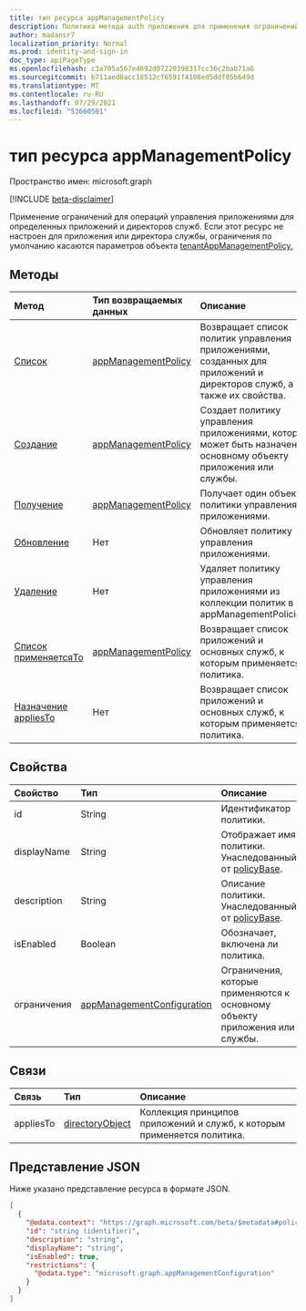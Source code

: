```yaml
---
title: тип ресурса appManagementPolicy
description: Политика метода auth приложения для применения ограничений управления приложениями для определенных директоров приложений или служб.
author: madansr7
localization_priority: Normal
ms.prod: identity-and-sign-in
doc_type: apiPageType
ms.openlocfilehash: c3a705a567e4692d07220398317cc36c2bab71a6
ms.sourcegitcommit: b711aed8acc18512cf6591f4108ed5ddf05b649d
ms.translationtype: MT
ms.contentlocale: ru-RU
ms.lasthandoff: 07/29/2021
ms.locfileid: "53660501"
---
```

# <a name="appmanagementpolicy-resource-type"></a>тип ресурса appManagementPolicy

Пространство имен: microsoft.graph

[!INCLUDE [beta-disclaimer](../../includes/beta-disclaimer.md)]

Применение ограничений для операций управления приложениями для определенных приложений и директоров служб. Если этот ресурс не настроен для приложения или директора службы, ограничения по умолчанию касаются параметров объекта [tenantAppManagementPolicy.](tenantappmanagementpolicy.md)

## <a name="methods"></a>Методы

| Метод                                                         | Тип возвращаемых данных                                                                | Описание                                                                                                            |
| :------------------------------------------------------------- | :------------------------------------------------------------------------- | :--------------------------------------------------------------------------------------------------------------------- |
| [Список](../api/appManagementPolicy-list.md)      | [appManagementPolicy](../resources/appManagementPolicy.md) | Возвращает список политик управления приложениями, созданных для приложений и директоров служб, а также их свойства. |
| [Создание](../api/appManagementPolicy-post.md)    | [appManagementPolicy](../resources/appManagementPolicy.md) | Создает политику управления приложениями, которая может быть назначена основному объекту приложения или службы.                   |
| [Получение](../api/appManagementPolicy-get.md)       | [appManagementPolicy](../resources/appManagementPolicy.md) | Получает один объект политики управления приложениями.                                                                            |
| [Обновление](../api/appManagementPolicy-update.md) | Нет                                                                       | Обновляет политику управления приложениями.                                                                                      |
| [Удаление](../api/appManagementPolicy-delete.md) | Нет                                                                       | Удаляет политику управления приложениями из коллекции политик в appManagementPolicies.                             |
| [Список применяетсяTo](../api/appManagementPolicy-list-appliesTo.md)| [appManagementPolicy](../resources/appManagementPolicy.md)|Возвращает список приложений и основных служб, к которым применяется политика. |
| [Назначение appliesTo](../api/appManagementPolicy-post-appliesTo.md)| Нет |Возвращает список приложений и основных служб, к которым применяется политика. |

## <a name="properties"></a>Свойства

| Свойство     | Тип                                                        | Описание                                                            |
| :----------- | :---------------------------------------------------------- | :--------------------------------------------------------------------- |
| id           | String                                                      | Идентификатор политики.                                                 |
| displayName  | String                                                      | Отображает имя политики. Унаследованный от [policyBase](policybase.md).                                        |
| description  | String                                                      | Описание политики. Унаследованный от [policyBase](policybase.md).                                         |
| isEnabled    | Boolean                                                     | Обозначает, включена ли политика.                                      |
| ограничения | [appManagementConfiguration](appManagementConfiguration.md) | Ограничения, которые применяются к основному объекту приложения или службы. |

## <a name="relationships"></a>Связи

| Связь | Тип                                  | Описание                                                                         |
| :----------- | :------------------------------------ | :---------------------------------------------------------------------------------- |
| appliesTo    | [directoryObject](directoryobject.md) | Коллекция принципов приложений и служб, к которым применяется политика. |

## <a name="json-representation"></a>Представление JSON

Ниже указано представление ресурса в формате JSON.

<!-- {
  "blockType": "resource",
  "keyProperty": "id",
  "@odata.type": "microsoft.graph.appManagementPolicy",
  "baseType": "microsoft.graph.policyBase",
  "openType": false
}
-->

```json
[
  {
    "@odata.context": "https://graph.microsoft.com/beta/$metadata#policies/appManagementPolicies",
    "id": "string (identifier)",
    "description": "string",
    "displayName": "string",
    "isEnabled": true,
    "restrictions": {
      "@odata.type": "microsoft.graph.appManagementConfiguration"
    }
  }
]
```
